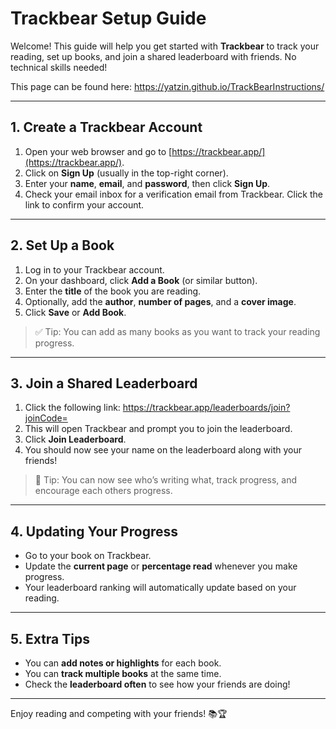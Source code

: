 # Trackbear Setup Guide

Welcome! This guide will help you get started with **Trackbear** to track your reading, set up books, and join a shared leaderboard with friends. No technical skills needed!

This page can be found here: https://yatzin.github.io/TrackBearInstructions/

---

## 1. Create a Trackbear Account

1. Open your web browser and go to [https://trackbear.app/](https://trackbear.app/).  
2. Click on **Sign Up** (usually in the top-right corner).  
3. Enter your **name**, **email**, and **password**, then click **Sign Up**.  
4. Check your email inbox for a verification email from Trackbear. Click the link to confirm your account.  

---

## 2. Set Up a Book

1. Log in to your Trackbear account.  
2. On your dashboard, click **Add a Book** (or similar button).  
3. Enter the **title** of the book you are reading.  
4. Optionally, add the **author**, **number of pages**, and a **cover image**.  
5. Click **Save** or **Add Book**.  

> ✅ Tip: You can add as many books as you want to track your reading progress.

---

## 3. Join a Shared Leaderboard

1. Click the following link: https://trackbear.app/leaderboards/join?joinCode=
2. This will open Trackbear and prompt you to join the leaderboard.  
3. Click **Join Leaderboard**.  
4. You should now see your name on the leaderboard along with your friends!  

> 🎉 Tip: You can now see who’s writing what, track progress, and encourage each others progress.

---

## 4. Updating Your Progress

- Go to your book on Trackbear.  
- Update the **current page** or **percentage read** whenever you make progress.  
- Your leaderboard ranking will automatically update based on your reading.  

---

## 5. Extra Tips

- You can **add notes or highlights** for each book.  
- You can **track multiple books** at the same time.  
- Check the **leaderboard often** to see how your friends are doing!  

---

Enjoy reading and competing with your friends! 📚🏆
